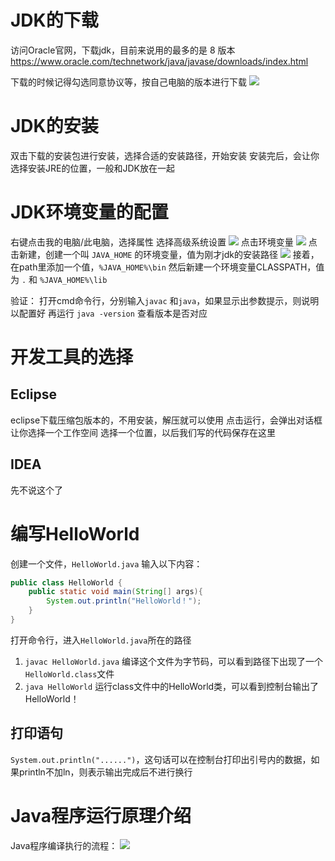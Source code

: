 # JDK的下载
访问Oracle官网，下载jdk，目前来说用的最多的是 8 版本
https://www.oracle.com/technetwork/java/javase/downloads/index.html

下载的时候记得勾选同意协议等，按自己电脑的版本进行下载
![](https://img2018.cnblogs.com/blog/1446249/201911/1446249-20191112204428505-952900450.png)

# JDK的安装
双击下载的安装包进行安装，选择合适的安装路径，开始安装
安装完后，会让你选择安装JRE的位置，一般和JDK放在一起

# JDK环境变量的配置
右键点击我的电脑/此电脑，选择属性
选择高级系统设置
![](https://img2018.cnblogs.com/blog/1446249/201911/1446249-20191112204647832-1900448291.png)
点击环境变量
![](https://img2018.cnblogs.com/blog/1446249/201911/1446249-20191112204709637-1291857260.png)
点击新建，创建一个叫 `JAVA_HOME` 的环境变量，值为刚才jdk的安装路径
![](https://img2018.cnblogs.com/blog/1446249/201911/1446249-20191112204739835-1875372117.png)
接着，在path里添加一个值，`%JAVA_HOME%\bin`
然后新建一个环境变量CLASSPATH，值为 `.` 和 `%JAVA_HOME%\lib`

验证：
打开cmd命令行，分别输入`javac` 和`java`，如果显示出参数提示，则说明以配置好
再运行 `java -version` 查看版本是否对应

# 开发工具的选择
## Eclipse

eclipse下载压缩包版本的，不用安装，解压就可以使用
点击运行，会弹出对话框让你选择一个工作空间
选择一个位置，以后我们写的代码保存在这里

## IDEA

先不说这个了

# 编写HelloWorld
创建一个文件，`HelloWorld.java`
输入以下内容：
```java
public class HelloWorld {
    public static void main(String[] args){
        System.out.println("HelloWorld！");
    }
}
```
打开命令行，进入`HelloWorld.java`所在的路径
1. `javac HelloWorld.java` 编译这个文件为字节码，可以看到路径下出现了一个`HelloWorld.class`文件
2. `java HelloWorld` 运行class文件中的HelloWorld类，可以看到控制台输出了 HelloWorld！

## 打印语句
`System.out.println("......")`，这句话可以在控制台打印出引号内的数据，如果println不加ln，则表示输出完成后不进行换行

# Java程序运行原理介绍
Java程序编译执行的流程：
![](https://img2018.cnblogs.com/blog/1446249/201911/1446249-20191113004753863-1593300906.png)